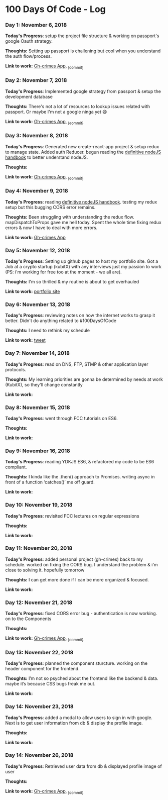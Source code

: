 # 100 Days Of Code - Log

### Day 1: November 6, 2018

**Today's Progress**: setup the project file structure & working on passport's google Oauth strategy.

**Thoughts:** Setting up passport is challening but cool when you understand the auth flow/process.

**Link to work:** [Gh-crimes App](https://github.com/intOppong/software_engineer_journey/tree/dev/personal_projects/gh_crimes), [<sub>[commit]</sub>](https://github.com/intOppong/software_engineer_journey/commit/47289146ec2159a56b78526a1e9a3f482bdd171e)

### Day 2: November 7, 2018

**Today's Progress**: Implemented google strategy from passport & setup the development database

**Thoughts:** There's not a lot of resources to lookup issues related with passport. Or maybe I'm not a google ninga yet :smile:

**Link to work:** [Gh-crimes App](https://github.com/intOppong/software_engineer_journey/tree/dev/personal_projects/gh_crimes), [<sub>[commit]</sub>](https://github.com/intOppong/software_engineer_journey/commit/a8d1c245b39fcb3862014ea6e5b7308e11caa7ae)

### Day 3: November 8, 2018

**Today's Progress**: Generated new create-react-app project & setup redux to manage state. Added auth Reducer. begun reading the [definitive nodeJS handbook](https://medium.freecodecamp.org/the-definitive-node-js-handbook-6912378afc6e) to better understand nodeJS.

**Thoughts:** 

**Link to work:** [Gh-crimes App](https://github.com/intOppong/software_engineer_journey/tree/dev/personal_projects/gh_crimes), [<sub>[commit]</sub>](https://github.com/intOppong/software_engineer_journey/commit/ccefb89abe39a33797743517faeaebcec515c073)

### Day 4: November 9, 2018

**Today's Progress**: reading [definitive nodeJS handbook](https://medium.freecodecamp.org/the-definitive-node-js-handbook-6912378afc6e). testing my redux setup but this bugging CORS error remains.

**Thoughts:** Been struggling with understanding the redux flow. mapDispatchToProps gave me hell today. Spent the whole time fixing redux errors & now I have to deal with more errors. 

**Link to work:** [Gh-crimes App](https://github.com/intOppong/software_engineer_journey/tree/dev/personal_projects/gh_crimes)

### Day 5: November 12, 2018

**Today's Progress**: Setting up github pages to host my portfolio site. Got a Job at a  crypto startup (kubitX) with any interviews just my passion to work (PS: i'm working for free too at the moment - we all are). 

**Thoughts:** I'm so thrilled & my routine is about to get overhauled 

**Link to work:** [portfolio site](https://github.com/intOppong/software_engineer_journey/tree/master/docs)

### Day 6: November 13, 2018

**Today's Progress**: reviewing notes on how the internet works to grasp it better. Didn't do anything related to #100DaysOfCode

**Thoughts:** I need to rethink my schedule

**Link to work:** [tweet](https://twitter.com/int_oppong/status/1062585429210398720)

### Day 7: November 14, 2018

**Today's Progress**: read on DNS, FTP, STMP & other application layer protocols.

**Thoughts:** My learning priorities are gonna be determined by needs at work (KubitX), so they'll change constantly 

**Link to work:** 

### Day 8: November 15, 2018

**Today's Progress**: went through FCC tutorials on ES6. 

**Thoughts:**  

**Link to work:** 

### Day 9: November 16, 2018

**Today's Progress**: reading YDKJS ES6, & refactored my code to be ES6 compliant. 

**Thoughts:**  I kinda like the .then() approach to Promises. writing async in front of a function ‘catches()’ me off guard.

**Link to work:** 

### Day 10: November 19, 2018

**Today's Progress**: revisited FCC lectures on regular expressions 

**Thoughts:** 

**Link to work:** 

### Day 11: November 20, 2018

**Today's Progress**: added personal project (gh-crimes) back to my schedule. worked on fixing the CORS bug. I understand the problem & i'm close to solving it. hopefully tomorrow

**Thoughts:** I can get more done if I can be more organized & focused.

**Link to work:** 

### Day 12: November 21, 2018

**Today's Progress**: fixed CORS error bug - authentication is now working. on to the Components

**Thoughts:** 

**Link to work:** [Gh-crimes App](https://github.com/intOppong/software_engineer_journey/tree/dev/personal_projects/gh_crimes), [<sub>[commit]</sub>](https://github.com/intOppong/software_engineer_journey/commit/77a1e15a5634261bde2b9549b103663e906a84c9)

### Day 13: November 22, 2018

**Today's Progress**: planned the component sturcture. working on the header component for the frontend. 

**Thoughts:** I’m not so psyched about the frontend like the backend & data. maybe it’s because CSS bugs freak me out.

**Link to work:** 

### Day 14: November 23, 2018

**Today's Progress**: added a modal to allow users to sign in with google. Next is to get user information from db & display the profile image. 

**Thoughts:** 

**Link to work:** 

### Day 14: November 26, 2018

**Today's Progress**: Retrieved user data from db & displayed profile image of user

**Thoughts:** 

**Link to work:** [Gh-crimes App](https://github.com/intOppong/software_engineer_journey/tree/dev/personal_projects/gh_crimes), [<sub>[commit]</sub>](https://github.com/intOppong/software_engineer_journey/commit/844016ccb37495691351d07995ebea76669ebd70)


